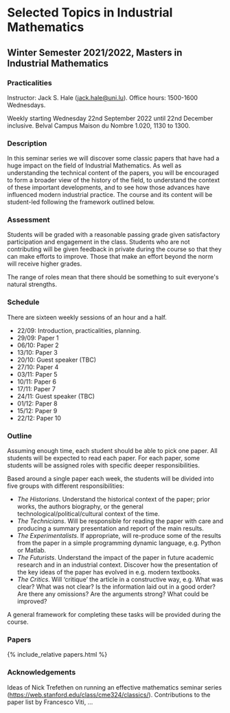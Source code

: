 # Selected Topics in Industrial Mathematics
## Winter Semester 2021/2022, Masters in Industrial Mathematics

### Practicalities

Instructor: Jack S. Hale (jack.hale@uni.lu). Office hours: 1500-1600 Wednesdays.

Weekly starting Wednesday 22nd September 2022 until 22nd December inclusive.
Belval Campus Maison du Nombre 1.020, 1130 to 1300.

### Description

In this seminar series we will discover some classic papers that have had
a huge impact on the field of Industrial Mathematics. As well as understanding
the technical content of the papers, you will be encouraged to form a broader
view of the history of the field, to understand the context of these important
developments, and to see how those advances have influenced modern industrial
practice. The course and its content will be student-led following the
framework outlined below.

### Assessment

Students will be graded with a reasonable passing grade given satisfactory
participation and engagement in the class. Students who are not contributing
will be given feedback in private during the course so that they can make
efforts to improve. Those that make an effort beyond the norm will receive
higher grades.

The range of roles mean that there should be something to suit everyone's
natural strengths.

### Schedule

There are sixteen weekly sessions of an hour and a half.

* 22/09: Introduction, practicalities, planning.
* 29/09: Paper 1
* 06/10: Paper 2
* 13/10: Paper 3
* 20/10: Guest speaker (TBC)
* 27/10: Paper 4
* 03/11: Paper 5
* 10/11: Paper 6
* 17/11: Paper 7
* 24/11: Guest speaker (TBC)
* 01/12: Paper 8
* 15/12: Paper 9
* 22/12: Paper 10

### Outline

Assuming enough time, each student should be able to pick one paper. All students
will be expected to read each paper. For each paper, some students will be
assigned roles with specific deeper responsibilities.

Based around a single paper each week, the students will be divided into five
groups with different responsibilities:

* *The Historians*. Understand the historical context of the paper; prior
  works, the authors biography, or the general technological/political/cultural
  context of the time.
* *The Technicians*. Will be responsible for reading the paper with care and
  producing a summary presentation and report of the main results.
* *The Experimentalists*. If appropriate, will re-produce some of the results
  from the paper in a simple programming dynamic language, e.g. Python or
  Matlab.
* *The Futurists*. Understand the impact of the paper in future academic
  research and in an industrial context. Discover how the presentation of
  the key ideas of the paper has evolved in e.g. modern textbooks.
* *The Critics*. Will ‘critique’ the article in a constructive way, e.g. What
  was clear? What was not clear? Is the information laid out in a good order?
  Are there any omissions?  Are the arguments strong? What could be improved?

A general framework for completing these tasks will be provided during the course.

### Papers

{% include_relative papers.html %}

### Acknowledgements

Ideas of Nick Trefethen on running an effective mathematics seminar series
(https://web.stanford.edu/class/cme324/classics/). Contributions to the paper
list by Francesco Viti, ...
